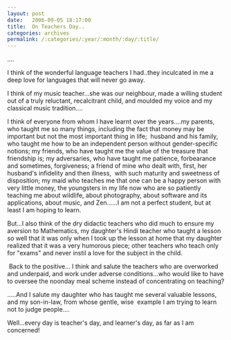 ```yaml
---
layout: post
date:	2006-09-05 18:17:00
title:  On Teachers Day..
categories: archives
permalink: /:categories/:year/:month/:day/:title/
---
```

....

I think of the wonderful language teachers I had..they inculcated in me a deep love for languages that will never go away. 

I think of my music teacher...she was our neighbour, made a willing student out of a truly reluctant, recalcitrant child, and moulded my voice and my classical music tradition....

I think of everyone from whom I have learnt over the years....my parents, who taught me so many things, including the fact that money may be important but not the most important thing in life; &nbsp;husband and his family, who taught me how to be an independent person without gender-specific notions; my friends, who have taught me the value of the treasure that friendship is; my adversaries, who have taught me patience, forbearance and sometimes, forgiveness; a friend of mine who dealt with, first, her husband's infidelity and then illness, &nbsp;with such maturity and sweetness of disposition; my maid who teaches me that one can be a happy person with very little money, the youngsters in my life now who are so patiently teaching me about wildlife, about photography, about software and its applications, about music, and Zen......I am not a perfect student, but at least I am hoping to learn.

But...I also think of the dry didactic teachers who did much to ensure my aversion to Mathematics, my daughter's Hindi teacher who taught a lesson so well that it was only when I took up the lesson at home that my daughter realized that it was a very humorous piece; other teachers who teach only for "exams" and never instil a love for the subject in the child.


&nbsp;Back to the positive...&nbsp;I think and salute the teachers who are overworked and underpaid, and work under adverse conditions...who would like to have to oversee the noonday meal scheme instead of concentrating on teaching?

.....And I salute my daughter who has taught me several valuable lessons, and my son-in-law, from whose gentle, wise &nbsp;example&nbsp;I am trying to learn not to judge people....

Well...every day is teacher's day, and learner's day, as far as I am concerned!
